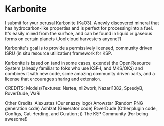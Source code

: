 Karbonite
=========

I submit for your perusal Karbonite (KaO3). A newly discovered mineral that has hydrocarbon-like properties and is perfect for processing into a fuel. It's easily mined from the surface, and can be found in liquid or gaseous forms on certain planets (Jool cloud harvesters anyone?)

Karbonite's goal is to provide a permissively licensed, community driven ISRU (in situ resource utilization) framework for KSP. 

Karbonite is based on (and in some cases, extends) the Open Resource System (already familiar to folks who use KSP-I, and MKS/OKS) and combines it with new code, some amazing community driven parts, and a license that encourages sharing and extension.

CREDITS:
Models/Textures:
Nertea, nli2work, Nazari1382, SpeedyB, RoverDude, WaRi

Other Credits:
Alexustas (Our snazzy logo)
Arrowstar (Random PNG generation code)
AshIzat (Generator code)
RoverDude (Other plugin code, Configs, Cat-Herding, and Curation ;))
The KSP Community (For being awesome!)

